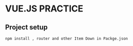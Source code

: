 VUE.JS PRACTICE
=============


## Project setup
```
npm install , router and other Item Down in Packge.json
```

